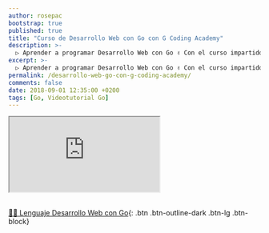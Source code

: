 ```yaml
---
author: rosepac
bootstrap: true
published: true
title: "Curso de Desarrollo Web con Go con G Coding Academy"
description: >-
  ▷ Aprender a programar Desarrollo Web con Go ✌️ Con el curso impartido por G Coding Academy
excerpt: >-
  ▷ Aprender a programar Desarrollo Web con Go ✌️ Con el curso impartido por G Coding Academy
permalink: /desarrollo-web-go-con-g-coding-academy/
comments: false
date: 2018-09-01 12:35:00 +0200
tags: [Go, Videotutorial Go]
---
```


<div class="embed-responsive embed-responsive-16by9">
  <iframe class="embed-responsive-item" src="https://www.youtube.com/embed/videoseries?list=PLl_hIu4u7P64sjDc4TlbUT050tWyqi6MG" allowfullscreen></iframe>
</div><br/>

[👨‍💻 Lenguaje Desarrollo Web con Go](/cursos-tecnologia/#c-c-c){: .btn .btn-outline-dark .btn-lg .btn-block}